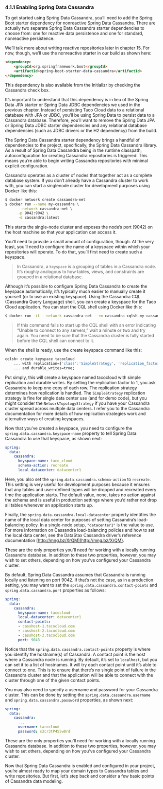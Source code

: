 ### 4.1.1 Enabling Spring Data Cassandra

To get started using Spring Data Cassandra, you’ll need to add the Spring Boot starter dependency for nonreactive Spring Data Cassandra. There are actually two separate Spring Data Cassandra starter dependencies to choose from: one for reactive data persistence and one for standard, nonreactive persistence.

We’ll talk more about writing reactive repositories later in chapter 15. For now, though, we’ll use the nonreactive starter in our build as shown here:

```html
<dependency>
    <groupId>org.springframework.boot</groupId>
    <artifactId>spring-boot-starter-data-cassandra</artifactId>
</dependency>
```

This dependency is also available from the Initializr by checking the Cassandra check box.

It’s important to understand that this dependency is in lieu of the Spring Data JPA starter or Spring Data JDBC dependencies we used in the previous chapter. Instead of persisting Taco Cloud data to a relational database with JPA or JDBC, you’ll be using Spring Data to persist data to a Cassandra database. Therefore, you’ll want to remove the Spring Data JPA or Spring Data JDBC starter dependencies and any relational database dependencies (such as JDBC drivers or the H2 dependency) from the build.

The Spring Data Cassandra starter dependency brings a handful of dependencies to the project, specifically, the Spring Data Cassandra library. As a result of Spring Data Cassandra being in the runtime classpath, autoconfiguration for creating Cassandra repositories is triggered. This means you’re able to begin writing Cassandra repositories with minimal explicit configuration.

Cassandra operates as a cluster of nodes that together act as a complete database system. If you don’t already have a Cassandra cluster to work with, you can start a singlenode cluster for development purposes using Docker like this:

```bash
$ docker network create cassandra-net
$ docker run --name my-cassandra \
      --network cassandra-net \
      -p 9042:9042 \
      -d cassandra:latest

```

This starts the single-node cluster and exposes the node’s port (9042) on the host machine so that your application can access it.

You’ll need to provide a small amount of configuration, though. At the very least, you’ll need to configure the name of a keyspace within which your repositories will operate. To do that, you’ll first need to create such a keyspace.

> In Cassandra, a `keyspace` is a grouping of tables in a Cassandra node. It’s roughly analogous to how tables, views, and constraints are grouped in a relational database.

Although it’s possible to configure Spring Data Cassandra to create the keyspace automatically, it’s typically much easier to manually create it yourself (or to use an existing keyspace). Using the Cassandra CQL (Cassandra Query Language) shell, you can create a keyspace for the Taco Cloud application. You can start the CQL shell using Docker like this:

```bash
$ docker run -it --network cassandra-net --rm cassandra cqlsh my-cassandra
```

>If this command fails to start up the CQL shell with an error indicating “Unable to connect to any servers,” wait a minute or two and try again. You need to be sure that the Cassandra cluster is fully started before the CQL shell can connect to it.

When the shell is ready, use the create keyspace command like this:

```bash
cqlsh> create keyspace tacocloud
    ... with replication={'class':'SimpleStrategy', 'replication_factor':1}
    ... and durable_writes=true;
```

Put simply, this will create a keyspace named tacocloud with simple replication and durable writes. By setting the replication factor to 1, you ask Cassandra to keep one copy of each row. The replication strategy determines how replication is handled. The `SimpleStrategy` replication strategy is fine for single data center use (and for demo code), but you might consider the `NetworkTopologyStrategy` if you have your Cassandra cluster spread across multiple data centers. I refer you to the Cassandra documentation for more details of how replication strategies work and alternative ways of creating keyspaces.

Now that you’ve created a keyspace, you need to configure the `spring.data.cassandra.keyspace-name` property to tell Spring Data Cassandra to use that keyspace, as shown next:

```yaml
spring:
  data:
    cassandra:
      keyspace-name: taco_cloud
      schema-action: recreate
      local-datacenter: datacenter1
```

Here, you also set the `spring.data.cassandra.schema-action` to `recreate`. This setting is very useful for development purposes because it ensures that any tables and user-defined types will be dropped and recreated every time the application starts. The default value, none, takes no action against the schema and is useful in production settings where you’d rather not drop all tables whenever an application starts up.

Finally, the `spring.data.cassandra.local-datacenter` property identifies the name of the local data center for purposes of setting Cassandra’s load-balancing policy. In a single-node setup, `"datacenter1"` is the value to use. For more information on Cassandra load-balancing policies and how to set the local data center, see the DataStax Cassandra driver’s reference documentation [http://mng.bz/XrQM](http://mng.bz/XrQM).

These are the only properties you’ll need for working with a locally running Cassandra database. In addition to these two properties, however, you may wish to set others, depending on how you’ve configured your Cassandra cluster.

By default, Spring Data Cassandra assumes that Cassandra is running locally and listening on port 9042. If that’s not the case, as in a production setting, you may want to set the `spring.data.cassandra.contact-points` and `spring.data.cassandra.port` properties as follows:

```yaml
spring:
  data:
    cassandra:
      keyspace-name: tacocloud
      local-datacenter: datacenter1
      contact-points:
      - casshost-1.tacocloud.com
      - casshost-2.tacocloud.com
      - casshost-3.tacocloud.com
      port: 9043
```

Notice that the `spring.data.cassandra.contact-points` property is where you identify the hostname(s) of Cassandra. A contact point is the host where a Cassandra node is running. By default, it’s set to `localhost`, but you can set it to a list of hostnames. It will try each contact point until it’s able to connect to one. This is to ensure that there’s no single point of failure in the Cassandra cluster and that the application will be able to connect with the cluster through one of the given contact points.

You may also need to specify a username and password for your Cassandra cluster. This can be done by setting the `spring.data.cassandra.username` and `spring.data.cassandra.password` properties, as shown next:

```yaml
spring:
  data:
    cassandra:
      ...
      username: tacocloud
      password: s3cr3tP455w0rd
```

These are the only properties you’ll need for working with a locally running Cassandra database. In addition to these two properties, however, you may wish to set others, depending on how you’ve configured your Cassandra cluster.

Now that Spring Data Cassandra is enabled and configured in your project, you’re almost ready to map your domain types to Cassandra tables and write repositories. But first, let’s step back and consider a few basic points of Cassandra data modeling.



